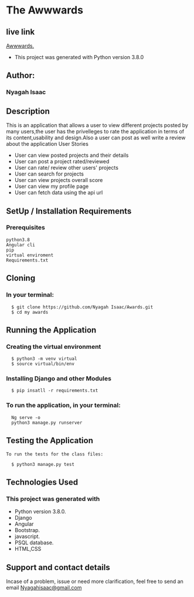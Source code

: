 # The Awwwards

## live link
[Awwwards.](https://izoohhood.herokuapp.com/)  
* This project was generated with Python version 3.8.0
## Author:
### Nyagah Isaac


## Description

This is an application that allows a user to view different projects posted by many users,the user has the privelleges to rate the application in terms of its content,usability and design.Also a user can post as well write a review about the application
User Stories

   * User can view posted projects and their details
   * User can post a project rated/reviewed
   * User can rate/ review other users' projects
   * User can search for projects
   * User can view projects overall score
   * User can view my profile page
   * User can fetch data using the api url

## SetUp / Installation Requirements
### Prerequisites

    python3.8
    Angular cli
    pip
    virtual enviroment
    Requirements.txt

## Cloning

   ### In your terminal:

      $ git clone https://github.com/Nyagah Isaac/Awards.git
      $ cd my awards

## Running the Application

   ### Creating the virtual environment

      $ python3 -m venv virtual
      $ source virtual/bin/env

   ### Installing Django and other Modules

      $ pip insatll -r requirements.txt

   ### To run the application, in your terminal:

      Ng serve -o
      python3 manage.py runserver

## Testing the Application

    To run the tests for the class files:

      $ python3 manage.py test

## Technologies Used

### This project was generated with

   * Python version 3.8.0.
   * Django
   * Angular
   * Bootstrap.
   * javascript.
   * PSQL database.
   * HTML,CSS

## Support and contact details

Incase of a problem, issue or need more clarification, feel free to send an email
Nyagahisaac@gmail.com
